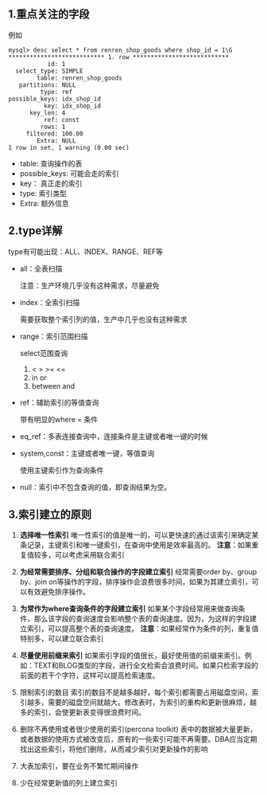 ## 1.重点关注的字段

例如

```mysql
mysql> desc select * from renren_shop_goods where shop_id = 1\G
*************************** 1. row ***************************
           id: 1
  select_type: SIMPLE
        table: renren_shop_goods
   partitions: NULL
         type: ref
possible_keys: idx_shop_id
          key: idx_shop_id
      key_len: 4
          ref: const
         rows: 1
     filtered: 100.00
        Extra: NULL
1 row in set, 1 warning (0.00 sec)
```

- table:      查询操作的表
- possible_keys:    可能会走的索引
- key：      真正走的索引
- type:        索引类型
- Extra:      额外信息

## 2.type详解

type有可能出现：ALL、INDEX、RANGE、REF等

- all：全表扫描

  注意：生产环境几乎没有这种需求，尽量避免

- index：全索引扫描

  需要获取整个索引列的值，生产中几乎也没有这种需求

- range：索引范围扫描

  select范围查询

  1) <   >  >=  <=
  2) in    or
  3) between    and
  
- ref：辅助索引的等值查询

  带有明显的where = 条件

- eq_ref：多表连接查询中，连接条件是主键或者唯一键的时候

- system,const：主键或者唯一键，等值查询

  使用主键索引作为查询条件

- null：索引中不包含查询的值，即查询结果为空。

## 3.索引建立的原则
1. **选择唯一性索引**
  唯一性索引的值是唯一的，可以更快速的通过该索引来确定某条记录，主键索引和唯一键索引，在查询中使用是效率最高的。
  **注意**：如果重复值较多，可以考虑采用联合索引

2. **为经常需要排序、分组和联合操作的字段建立索引**
  经常需要order by、group by、join on等操作的字段，排序操作会浪费很多时间，如果为其建立索引，可以有效避免排序操作。
3. **为常作为where查询条件的字段建立索引**
  如果某个字段经常用来做查询条件，那么该字段的查询速度会影响整个表的查询速度。因为，为这样的字段建立索引，可以提高整个表的查询速度。
  **注意**：如果经常作为条件的列，重复值特别多，可以建立联合索引
4. **尽量使用前缀来索引**
  如果索引字段的值很长，最好使用值的前缀来索引。例如：TEXT和BLOG类型的字段，进行全文检索会浪费时间。如果只检索字段的前面的若干个字符，这样可以提高检索速度。
5. 限制索引的数目
  索引的数目不是越多越好，每个索引都需要占用磁盘空间，索引越多，需要的磁盘空间就越大。修改表时，为索引的重构和更新很麻烦，越多的索引，会使更新表变得很浪费时间。
6. 删除不再使用或者很少使用的索引(percona toolkit)
  表中的数据被大量更新，或者数据的使用方式被改变后，原有的一些索引可能不再需要。DBA应当定期找出这些索引，将他们删除，从而减少索引对更新操作的影响
7. 大表加索引，要在业务不繁忙期间操作
8. 少在经常更新值的列上建立索引
